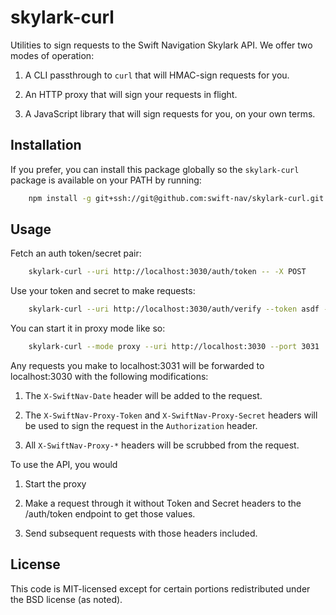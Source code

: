 # skylark-curl

Utilities to sign requests to the Swift Navigation Skylark API.  We offer two
modes of operation:

1) A CLI passthrough to `curl` that will HMAC-sign requests for you.

2) An HTTP proxy that will sign your requests in flight.

3) A JavaScript library that will sign requests for you, on your own terms.

## Installation

If you prefer, you can install this package globally so the `skylark-curl`
package is available on your PATH by running:

```bash
    npm install -g git+ssh://git@github.com:swift-nav/skylark-curl.git
```

## Usage

Fetch an auth token/secret pair:

```bash
    skylark-curl --uri http://localhost:3030/auth/token -- -X POST
```

Use your token and secret to make requests:

```bash
    skylark-curl --uri http://localhost:3030/auth/verify --token asdf --secret sdfg
```

You can start it in proxy mode like so:

```bash
    skylark-curl --mode proxy --uri http://localhost:3030 --port 3031
```

Any requests you make to localhost:3031 will be forwarded to localhost:3030
with the following modifications:

1) The `X-SwiftNav-Date` header will be added to the request.

2) The `X-SwiftNav-Proxy-Token` and `X-SwiftNav-Proxy-Secret` headers will be
   used to sign the request in the `Authorization` header.
   
3) All `X-SwiftNav-Proxy-*` headers will be scrubbed from the request.

To use the API, you would

1) Start the proxy

2) Make a request through it without Token and Secret headers to the /auth/token
   endpoint to get those values.
   
3) Send subsequent requests with those headers included.

## License

This code is MIT-licensed except for certain portions redistributed under the
BSD license (as noted).
